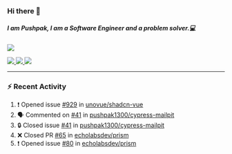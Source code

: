 ### Hi there 👋

##### I am Pushpak, I am a Software Engineer and a problem solver.💻

<a href='https://twitter.com/pushpak1300'><a href="https://pushpak1300.me/" target="_blank">
  <img src="https://img.shields.io/badge/website-%23E34F26.svg?&style=for-the-badge" />
</a> 
 
 <a href="https://twitter.com/pushpak1300" target="_blank">
  <img src="https://img.shields.io/badge/twitter-%231DA1F2.svg?&style=for-the-badge&logo=twitter&logoColor=white" />
</a> 

<a href="https://www.linkedin.com/in/pushpak-c-286b17b1/" target="_blank">
  <img src="https://img.shields.io/badge/linkedin-%230077B5.svg?&style=for-the-badge&logo=linkedin&logoColor=white" />
</a> 

<a href="https://dev.to/pushpak1300/" target="_blank">
  <img src="http://img.shields.io/badge/dev.to-gray?style=for-the-badge&logo=dev.to&?logoColor=white?logoWidth=100?label=" />
</a> 


</p>

---

### ⚡ Recent Activity

<!--START_SECTION:activity-->
1. ❗ Opened issue [#929](https://github.com/unovue/shadcn-vue/issues/929) in [unovue/shadcn-vue](https://github.com/unovue/shadcn-vue)
2. 🗣 Commented on [#41](https://github.com/pushpak1300/cypress-mailpit/issues/41#issuecomment-2509111661) in [pushpak1300/cypress-mailpit](https://github.com/pushpak1300/cypress-mailpit)
3. 🔒 Closed issue [#41](https://github.com/pushpak1300/cypress-mailpit/issues/41) in [pushpak1300/cypress-mailpit](https://github.com/pushpak1300/cypress-mailpit)
4. ❌ Closed PR [#65](https://github.com/echolabsdev/prism/pull/65) in [echolabsdev/prism](https://github.com/echolabsdev/prism)
5. ❗ Opened issue [#80](https://github.com/echolabsdev/prism/issues/80) in [echolabsdev/prism](https://github.com/echolabsdev/prism)
<!--END_SECTION:activity-->
